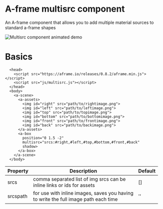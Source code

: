 # A-frame multisrc component
An A-frame component that allows you to add multiple material sources to standard a-frame shapes

![Multisrc component animated demo](https://raw.githubusercontent.com/elbobo/aframe-multisrc-component/master/multisrc_animateddemo.gif)

# Basics

```
  <head>
    <script src="https://aframe.io/releases/0.8.2/aframe.min.js"></script>
    <script src="js/multisrc.js"></script>
  </head>
  <body>
    <a-scene>
      <a-assets>
        <img id="right" src="path/to/rightimage.png">
        <img id="left" src="path/to/leftimage.png">
        <img id="top" src="path/to/topimage.png">
        <img id="bottom" src="path/to/bottomimage.png">
        <img id="front" src="path/to/frontimage.png">
        <img id="back" src="path/to/backimage.png">
      </a-assets>
      <a-box 
        position="0 1.5 -2" 
        multisrc="srcs:#right,#left,#top,#bottom,#front,#back"
        shadow>
      </a-box>
    </a-scene>
  </body>
  ```

Property | Description | Default
--- | --- | ---
srcs | comma separated list of img srcs can be inline links or ids for assets | []
srcspath | for use with inline images, saves you having to write the full image path each time | ''

